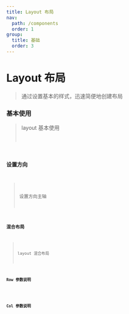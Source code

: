```yaml
---
title: Layout 布局
nav:
  path: /components
  order: 1
group:
  title: 基础
  order: 3
---
```


# Layout 布局

> 通过设置基本的样式，迅速简便地创建布局

### 基本使用

> layout 基本使用 <code src="./demo/index1.tsx" />

### 设置方向

> 设置方向主轴 <code src="./demo/index2.tsx" />

### 混合布局

> layout 混合布局 <code src="./demo/index3.tsx" />

### Row 参数说明

<API src="./Row/index.tsx" />

### Col 参数说明

<API src="./Col/index.tsx" />
